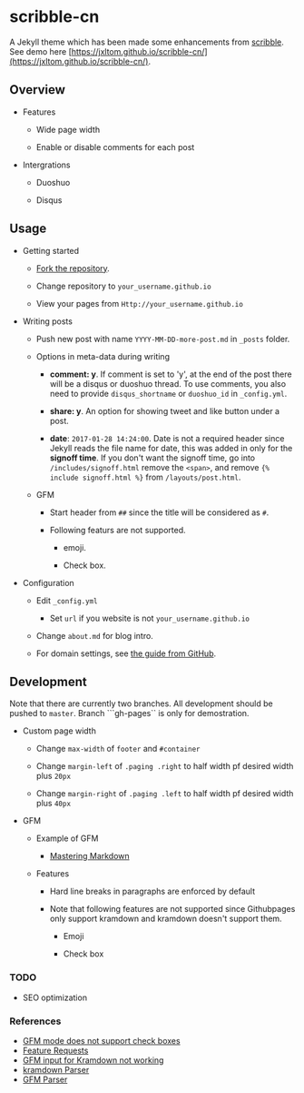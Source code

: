 # scribble-cn

A Jekyll theme which has been made some enhancements from [scribble](https://github.com/muan/scribble). See demo here [https://jxltom.github.io/scribble-cn/](https://jxltom.github.io/scribble-cn/).

## Overview

- Features

    - Wide page width

    - Enable or disable comments for each post

- Intergrations

    - Duoshuo

    - Disqus


## Usage

- Getting started

    - [Fork the repository](https://github.com/jxltom/scribble-cn/fork).

    - Change repository to ```your_username.github.io```

    - View your pages from ```Http://your_username.github.io```

- Writing posts

    - Push new post with name ```YYYY-MM-DD-more-post.md``` in ```_posts``` folder.

    - Options in meta-data during writing

        - **comment: y**. If comment is set to 'y', at the end of the post there will be a disqus or duoshuo thread. To use comments, you also need to provide ```disqus_shortname``` or ```duoshuo_id``` in ```_config.yml```.

        - **share: y**. An option for showing tweet and like button under a post.

        - **date**: ```2017-01-28 14:24:00```. Date is not a required header since Jekyll reads the file name for date, this was added in only for the **signoff time**. If you don't want the signoff time, go into `/includes/signoff.html` remove the `<span>`, and remove `{% include signoff.html %}` from `/layouts/post.html`.

    - GFM

        - Start header from ```##``` since the title will be considered as ```#```.

        - Following featurs are not supported.

            - emoji.

            - Check box.

- Configuration

    - Edit ```_config.yml```

        - Set ```url``` if you website is not ```your_username.github.io```

    - Change ```about.md``` for blog intro.

    - For domain settings, see [the guide from GitHub](https://help.github.com/articles/setting-up-a-custom-domain-with-pages).

## Development

Note that there are currently two branches. All development should be pushed to ```master```. Branch ```gh-pages`` is only for demostration.

- Custom page width

    - Change ```max-width``` of ```footer``` and ```#container```

    - Change ```margin-left``` of ```.paging .right``` to half width pf desired width plus ```20px```

    - Change ```margin-right``` of ```.paging .left``` to half width pf desired width plus ```40px```

- GFM

    - Example of GFM

        - [Mastering Markdown](https://guides.github.com/features/mastering-markdown)

    - Features

        - Hard line breaks in paragraphs are enforced by default

        - Note that following features are not supported since Githubpages only support kramdown and kramdown doesn't support them.

            - Emoji

            - Check box

### TODO

- SEO optimization

### References

- [GFM mode does not support check boxes](https://github.com/gettalong/kramdown/issues/346)
- [Feature Requests](https://github.com/gettalong/kramdown/projects/1)
- [GFM input for Kramdown not working](https://github.com/jekyll/jekyll/issues/4529)
- [kramdown Parser](https://kramdown.gettalong.org/parser/kramdown.html)
- [GFM Parser](https://kramdown.gettalong.org/parser/gfm.html)